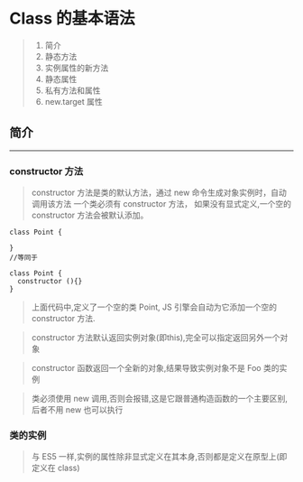 # Class 的基本语法

> 1. 简介
> 2. 静态方法
> 3. 实例属性的新方法
> 4. 静态属性
> 5. 私有方法和属性
> 6.  new.target 属性

## 简介

*** 

### constructor 方法

> constructor 方法是类的默认方法，通过 new 命令生成对象实例时，自动调用该方法
一个类必须有 constructor 方法， 如果没有显式定义,一个空的 constructor 方法会被默认添加。

```
class Point {

}
//等同于

class Point {
  constructor (){}
}

```
> 上面代码中,定义了一个空的类 Point, JS 引擎会自动为它添加一个空的 constructor 方法.

>constructor 方法默认返回实例对象(即this),完全可以指定返回另外一个对象

> constructor 函数返回一个全新的对象,结果导致实例对象不是 Foo 类的实例

> 类必须使用 new 调用,否则会报错,这是它跟普通构造函数的一个主要区别,后者不用 new 也可以执行 

### 类的实例

>与 ES5 一样,实例的属性除非显式定义在其本身,否则都是定义在原型上(即定义在 class)

